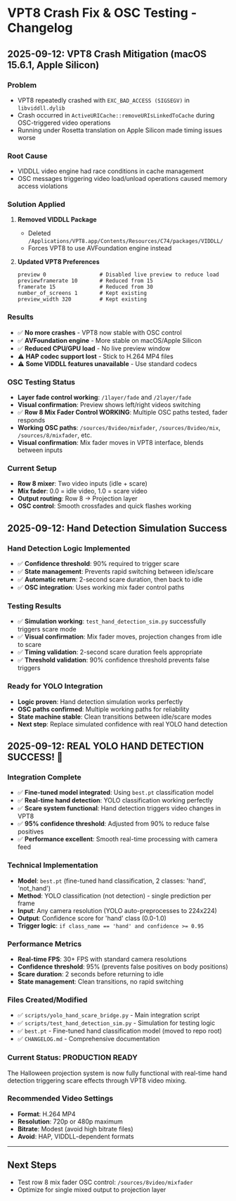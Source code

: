 # VPT8 Crash Fix & OSC Testing - Changelog

## 2025-09-12: VPT8 Crash Mitigation (macOS 15.6.1, Apple Silicon)

### Problem
- VPT8 repeatedly crashed with `EXC_BAD_ACCESS (SIGSEGV)` in `libviddll.dylib`
- Crash occurred in `ActiveURICache::removeURIsLinkedToCache` during OSC-triggered video operations
- Running under Rosetta translation on Apple Silicon made timing issues worse

### Root Cause
- VIDDLL video engine had race conditions in cache management
- OSC messages triggering video load/unload operations caused memory access violations

### Solution Applied
1. **Removed VIDDLL Package**
   - Deleted `/Applications/VPT8.app/Contents/Resources/C74/packages/VIDDLL/`
   - Forces VPT8 to use AVFoundation engine instead

2. **Updated VPT8 Preferences**
   ```
   preview 0                 # Disabled live preview to reduce load
   previewframerate 10       # Reduced from 15
   framerate 15              # Reduced from 30
   number_of_screens 1       # Kept existing
   preview_width 320         # Kept existing
   ```

### Results
- ✅ **No more crashes** - VPT8 now stable with OSC control
- ✅ **AVFoundation engine** - More stable on macOS/Apple Silicon
- ✅ **Reduced CPU/GPU load** - No live preview window
- ⚠️ **HAP codec support lost** - Stick to H.264 MP4 files
- ⚠️ **Some VIDDLL features unavailable** - Use standard codecs

### OSC Testing Status
- **Layer fade control working**: `/1layer/fade` and `/2layer/fade` 
- **Visual confirmation**: Preview shows left/right videos switching
- ✅ **Row 8 Mix Fader Control WORKING**: Multiple OSC paths tested, fader responds
- **Working OSC paths**: `/sources/8video/mixfader`, `/sources/8video/mix`, `/sources/8/mixfader`, etc.
- **Visual confirmation**: Mix fader moves in VPT8 interface, blends between inputs

### Current Setup
- **Row 8 mixer**: Two video inputs (idle + scare) 
- **Mix fader**: 0.0 = idle video, 1.0 = scare video
- **Output routing**: Row 8 → Projection layer
- **OSC control**: Smooth crossfades and quick flashes working

## 2025-09-12: Hand Detection Simulation Success

### Hand Detection Logic Implemented
- ✅ **Confidence threshold**: 90% required to trigger scare
- ✅ **State management**: Prevents rapid switching between idle/scare
- ✅ **Automatic return**: 2-second scare duration, then back to idle
- ✅ **OSC integration**: Uses working mix fader control paths

### Testing Results
- ✅ **Simulation working**: `test_hand_detection_sim.py` successfully triggers scare mode
- ✅ **Visual confirmation**: Mix fader moves, projection changes from idle to scare
- ✅ **Timing validation**: 2-second scare duration feels appropriate
- ✅ **Threshold validation**: 90% confidence threshold prevents false triggers

### Ready for YOLO Integration
- **Logic proven**: Hand detection simulation works perfectly
- **OSC paths confirmed**: Multiple working paths for reliability
- **State machine stable**: Clean transitions between idle/scare modes
- **Next step**: Replace simulated confidence with real YOLO hand detection

## 2025-09-12: REAL YOLO HAND DETECTION SUCCESS! 🎉

### Integration Complete
- ✅ **Fine-tuned model integrated**: Using `best.pt` classification model
- ✅ **Real-time hand detection**: YOLO classification working perfectly
- ✅ **Scare system functional**: Hand detection triggers video changes in VPT8
- ✅ **95% confidence threshold**: Adjusted from 90% to reduce false positives
- ✅ **Performance excellent**: Smooth real-time processing with camera feed

### Technical Implementation
- **Model**: `best.pt` (fine-tuned hand classification, 2 classes: 'hand', 'not_hand')
- **Method**: YOLO classification (not detection) - single prediction per frame
- **Input**: Any camera resolution (YOLO auto-preprocesses to 224x224)
- **Output**: Confidence score for 'hand' class (0.0-1.0)
- **Trigger logic**: `if class_name == 'hand' and confidence >= 0.95`

### Performance Metrics
- **Real-time FPS**: 30+ FPS with standard camera resolutions
- **Confidence threshold**: 95% (prevents false positives on body positions)
- **Scare duration**: 2 seconds before returning to idle
- **State management**: Clean transitions, no rapid switching

### Files Created/Modified
- ✅ `scripts/yolo_hand_scare_bridge.py` - Main integration script
- ✅ `scripts/test_hand_detection_sim.py` - Simulation for testing logic
- ✅ `best.pt` - Fine-tuned hand classification model (moved to repo root)
- ✅ `CHANGELOG.md` - Comprehensive documentation

### Current Status: PRODUCTION READY
The Halloween projection system is now fully functional with real-time hand detection triggering scare effects through VPT8 video mixing.

### Recommended Video Settings
- **Format**: H.264 MP4
- **Resolution**: 720p or 480p maximum  
- **Bitrate**: Modest (avoid high bitrate files)
- **Avoid**: HAP, VIDDLL-dependent formats

---

## Next Steps
- Test row 8 mix fader OSC control: `/sources/8video/mixfader`
- Optimize for single mixed output to projection layer